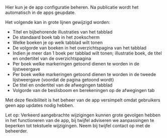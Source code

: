 Hier kun je de app configuratie beheren. Na publicatie wordt het automatisch in de apps geupdate.

Het volgende kan in grote lijnen gewijzigd worden:

- Titel en bijbehorende illustraties van het tabblad
- De standaard boek tab in het zoekscherm
- Welke boeken je op welk tabblad wilt tonen
- De volgorde van boeken in het overzichtspagina van het tabblad
- Indien je meer dan 1 boek per tabblad wilt tonen; illustratie boek, de titel en ondertitel van de overzichtspagina
- Per boek welke markeringen getoond dienen te worden in de lijstweergave
- Per boek welke markeringen getoond dienen te worden in de tweede lijstweergave (voordat de pagina getoond wordt)
- De titel en ondertitel van de afwegingen tabblad
- Volgorde van de beslisboom en berekeningen op de afwegingen tab

Met deze flexibiliteit is het beheer van de app versimpelt omdat gebruikers geen app updates nodig hebben.

Let op: Verkeerd aangebrachte wijzigingen kunnen grote gevolgen hebben in het functioneren van de app, bij twijfel adviseren we aanpassingen te beperken tot tekstuele wijzigingen. Neem bij twijfel contact op met de beheerder.